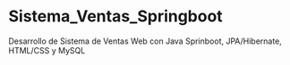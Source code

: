 # Sistema_Ventas_Springboot
Desarrollo de Sistema de Ventas Web con Java Sprinboot, JPA/Hibernate, HTML/CSS y MySQL
